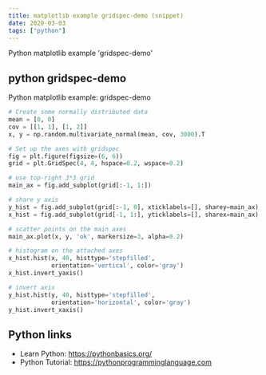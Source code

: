 ```yaml
---
title: matplotlib example gridspec-demo (snippet)
date: 2020-03-03
tags: ["python"]
---
```

Python matplotlib example 'gridspec-demo'


## python gridspec-demo

Python matplotlib example: gridspec-demo

```python
# Create some normally distributed data
mean = [0, 0]
cov = [[1, 1], [1, 2]]
x, y = np.random.multivariate_normal(mean, cov, 3000).T

# Set up the axes with gridspec
fig = plt.figure(figsize=(6, 6))
grid = plt.GridSpec(4, 4, hspace=0.2, wspace=0.2)

# use top-right 3*3 grid
main_ax = fig.add_subplot(grid[:-1, 1:])

# share y axis
y_hist = fig.add_subplot(grid[:-1, 0], xticklabels=[], sharey=main_ax)
x_hist = fig.add_subplot(grid[-1, 1:], yticklabels=[], sharex=main_ax)

# scatter points on the main axes
main_ax.plot(x, y, 'ok', markersize=3, alpha=0.2)

# histogram on the attached axes
x_hist.hist(x, 40, histtype='stepfilled',
            orientation='vertical', color='gray')
x_hist.invert_yaxis()

# invert axis 
y_hist.hist(y, 40, histtype='stepfilled',
            orientation='horizontal', color='gray')
y_hist.invert_xaxis()

```

## Python links

- Learn Python: https://pythonbasics.org/
- Python Tutorial: https://pythonprogramminglanguage.com
